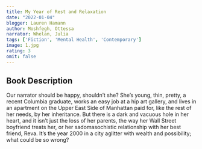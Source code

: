 ```yaml
---
title: My Year of Rest and Relaxation
date: "2022-01-04"
blogger: Lauren Hamann
author: Moshfegh, Ottessa
narrator: Whelan, Julia
tags: ['Fiction', 'Mental Health', 'Contemporary']
image: 1.jpg
rating: 3
omit: false
---
```



## Book Description

Our narrator should be happy, shouldn’t she? She’s young, thin, pretty, a recent Columbia graduate, works an easy job at a hip art gallery, and lives in an apartment on the Upper East Side of Manhattan paid for, like the rest of her needs, by her inheritance. But there is a dark and vacuous hole in her heart, and it isn’t just the loss of her parents, the way her Wall Street boyfriend treats her, or her sadomasochistic relationship with her best friend, Reva. It’s the year 2000 in a city aglitter with wealth and possibility; what could be so wrong?
